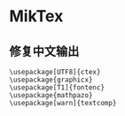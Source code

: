 # MikTex

## 修复中文输出

```Tex
\usepackage[UTF8]{ctex}
\usepackage{graphicx}
\usepackage[T1]{fontenc}
\usepackage{mathpazo}
\usepackage[warn]{textcomp}
```
